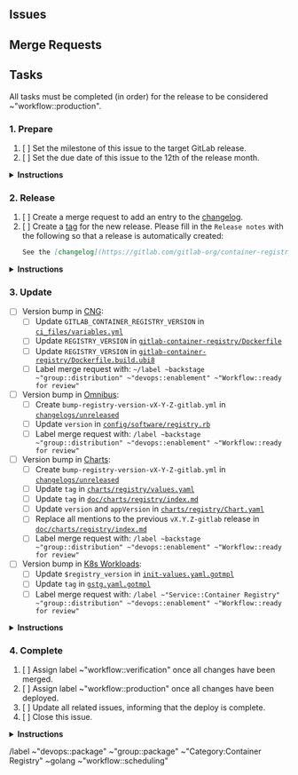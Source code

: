 <!--
Please use the following format for the issue title:

Release Version vX.Y.Z-gitlab

Example:

Release Version v2.7.7-gitlab
-->

## Issues
<!--
Please create an unordered list with the issues that this release should include.

Example:

* https://gitlab.com/gitlab-org/gitlab/issues/12345
* https://gitlab.com/gitlab-org/container-registry/issues/12345
-->

## Merge Requests
<!--
(Optional) Please create an unordered list with the merge requests that this release should include.

Example:

* https://gitlab.com/gitlab-org/gitlab/merge_requests/12345
* https://gitlab.com/gitlab-org/container-registry/merge_requests/12345
-->

## Tasks
All tasks must be completed (in order) for the release to be considered ~"workflow::production".

### 1. Prepare

1. [ ] Set the milestone of this issue to the target GitLab release.
1. [ ] Set the due date of this issue to the 12th of the release month.

<details>
<summary><b>Instructions</b></summary>
The due date is set to the 12th of each month to create a buffer of 5 days before the merge deadline on the 17th. See [Product Development Timeline](https://about.gitlab.com/handbook/engineering/workflow/#product-development-timeline) for more information about the GitLab release timings.
</details>

### 2. Release

1. [ ] Create a merge request to add an entry to the [changelog](https://gitlab.com/gitlab-org/container-registry/blob/release/2.8-gitlab/CHANGELOG.md).
1. [ ] Create a [tag](https://gitlab.com/gitlab-org/container-registry/-/tags) for the new release. Please fill in the `Release notes` with the following so that a release is automatically created:
    ```md
    See the [changelog](https://gitlab.com/gitlab-org/container-registry/-/blob/master/CHANGELOG.md#vXYZ-gitlab-YYYY-MM-DD).
    ```

<details>
<summary><b>Instructions</b></summary>
Please mention this issue in the description of the changelog merge request.

See [release instructions](https://gitlab.com/gitlab-org/container-registry/-/tree/master/docs-gitlab#releases) for additional information.
</details>

### 3. Update

- [ ] Version bump in [CNG](https://gitlab.com/gitlab-org/build/CNG):
    - [ ] Update `GITLAB_CONTAINER_REGISTRY_VERSION` in [`ci_files/variables.yml`](https://gitlab.com/gitlab-org/build/CNG/blob/master/ci_files/variables.yml)
    - [ ] Update `REGISTRY_VERSION` in [`gitlab-container-registry/Dockerfile`](https://gitlab.com/gitlab-org/build/CNG/blob/master/gitlab-container-registry/Dockerfile)
    - [ ] Update `REGISTRY_VERSION` in [`gitlab-container-registry/Dockerfile.build.ubi8`](https://gitlab.com/gitlab-org/build/CNG/blob/master/gitlab-container-registry/Dockerfile.build.ubi8)
    - [ ] Label merge request with: `~/label ~backstage ~"group::distribution" ~"devops::enablement" ~"Workflow::ready for review"`
- [ ] Version bump in [Omnibus](https://gitlab.com/gitlab-org/omnibus-gitlab):
    - [ ] Create `bump-registry-version-vX-Y-Z-gitlab.yml` in [`changelogs/unreleased`](https://gitlab.com/gitlab-org/omnibus-gitlab/tree/master/changelogs/unreleased)
    - [ ] Update `version` in [`config/software/registry.rb`](https://gitlab.com/gitlab-org/omnibus-gitlab/blob/master/config/software/registry.rb)
    - [ ] Label merge request with: `/label ~backstage ~"group::distribution" ~"devops::enablement" ~"Workflow::ready for review"`
- [ ] Version bump in [Charts](https://gitlab.com/gitlab-org/charts):
    - [ ] Create `bump-registry-version-vX-Y-Z-gitlab.yml` in [`changelogs/unreleased`](https://gitlab.com/gitlab-org/charts/gitlab/blob/master/changelogs/unreleased)
    - [ ] Update `tag` in [`charts/registry/values.yaml`](https://gitlab.com/gitlab-org/charts/gitlab/blob/master/charts/registry/values.yaml)
    - [ ] Update `tag` in [`doc/charts/registry/index.md`](https://gitlab.com/gitlab-org/charts/gitlab/blob/master/doc/charts/registry/index.md)
    - [ ] Update `version` and `appVersion` in [`charts/registry/Chart.yaml`](https://gitlab.com/gitlab-org/charts/gitlab/-/blob/master/charts/registry/Chart.yaml)
    - [ ] Replace all mentions to the previous `vX.Y.Z-gitlab` release in [`doc/charts/registry/index.md`](https://gitlab.com/gitlab-org/charts/gitlab/blob/master/doc/charts/registry/index.md)
    - [ ] Label merge request with: `/label ~backstage ~"group::distribution" ~"devops::enablement" ~"Workflow::ready for review"`
- [ ] Version bump in [K8s Workloads](https://gitlab.com/gitlab-com/gl-infra/k8s-workloads/gitlab-com):
    - [ ] Update `$registry_version` in [`init-values.yaml.gotmpl`](https://gitlab.com/gitlab-com/gl-infra/k8s-workloads/gitlab-com/-/blob/master/releases/gitlab/values/init-values.yaml.gotmpl#L75)
    - [ ] Update `tag` in [`gstg.yaml.gotmpl`](https://gitlab.com/gitlab-com/gl-infra/k8s-workloads/gitlab-com/-/blob/master/releases/gitlab/values/gstg.yaml.gotmpl#L6)
    - [ ] Label merge request with: `/label ~"Service::Container Registry" ~"group::distribution" ~"devops::enablement" ~"Workflow::ready for review"`

<details>
<summary><b>Instructions</b></summary>

Bump the Container Registry version used in [CNG](https://gitlab.com/gitlab-org/build/CNG), [Omnibus](https://gitlab.com/gitlab-org/omnibus-gitlab), [Charts](https://gitlab.com/gitlab-org/charts) and [K8s Workloads](https://gitlab.com/gitlab-com/gl-infra/k8s-workloads/gitlab-com).

The CNG image is the pre-requisite for the remaining version bumps. Only CNG and K8s Workloads version bumps are required for a GitLab.com deployment. The deployment is then completed as documented [here](https://gitlab.com/gitlab-com/gl-infra/k8s-workloads/gitlab-com/-/blob/master/DEPLOYMENT.md). Charts and Omnibus version bumps are required for self-managed releases.

Create a merge request for each project. Mark parent tasks as completed once the corresponding merge requests are merged.

Version bump merge requests should appear automatically in the `Related merge requests` section of this issue.

Note: According to the [Distribution Team Merge Request Handling](https://about.gitlab.com/handbook/engineering/development/enablement/distribution/merge_requests.html#assigning-merge-requests) documentation, we should not assign merge requests to an individual.

#### Merge Request Template

For consistency, please use the following template for these merge requests:

##### Branch Name

`bump-container-registry-vX-Y-Z-gitlab`

##### Commit Message

`Bump Container Registry to vX.Y.Z-gitlab`

##### Title

`Bump Container Registry to vX.Y.Z-gitlab`

##### Description

Repeat the version subsection for multiple versions. As an example, to bump to v2.7.7 in a project where the current version is v2.7.5, create an entry for v2.7.6 and v2.7.7.

```md
## vX.Y.Z-gitlab
[Changelog](https://gitlab.com/gitlab-org/container-registry/blob/release/X.Y-gitlab/CHANGELOG.md#vXYZ-gitlab-YYYY-MM-DD)

Related to <!-- link to this release issue -->.
```

##### Changelog Entries

Some projects require a changelog entry, please use the following template whenever necessary:

```yml
---
title: Bump Container Registry to vX.Y.Z-gitlab
merge_request: # number (not the link) of the version bump merge request
author:
type: changed
```
</details>

### 4. Complete

1. [ ] Assign label ~"workflow::verification" once all changes have been merged.
1. [ ] Assign label ~"workflow::production" once all changes have been deployed.
1. [ ] Update all related issues, informing that the deploy is complete.
1. [ ] Close this issue.

<details>
<summary><b>Instructions</b></summary>
To see the version deployed in each environment, look at the [Grafana Container Registry dashboard](https://dashboards.gitlab.net/d/registry-pod/registry-pod-info?orgId=1):

![image](/uploads/3fd5b4902472f6cdcc56b9c2d333472f/image.png)
</details>

/label ~"devops::package" ~"group::package" ~"Category:Container Registry" ~golang ~"workflow::scheduling"
